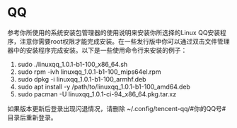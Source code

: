 # QQ

参考你所使用的系统安装包管理器的使用说明来安装你所选择的Linux QQ安装程序，注意你需要root权限才能完成安装。在一些发行版中你可以通过双击文件管理器中的安装程序完成安装。以下是一些使用命令行来安装的例子：

1. sudo ./linuxqq_1.0.1-b1-100_x86_64.sh
2. sudo rpm -ivh linuxqq_1.0.1-b1-100_mips64el.rpm
3. sudo dpkg -i linuxqq_1.0.1-b1-100_armhf.deb
4. sudo apt install -y /path/to/linuxqq_1.0.1-b1-100_amd64.deb
5. sudo pacman -U linuxqq_1.0.1-ci-94_x86_64.pkg.tar.xz



如果版本更新后登录出现闪退情况，请删除 ~/.config/tencent-qq/#你的QQ号# 目录后重新登录。
